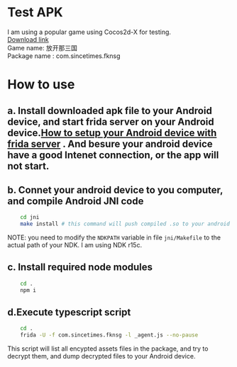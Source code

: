 
# Test APK

I am using a popular game using Cocos2d-X for testing.    
[Download link](https://m.ie925.com/game/kpcl/10194.html)   
Game name: 放开那三国    
Package name : com.sincetimes.fknsg  

# How to use
## a. Install downloaded apk file to your Android device, and start frida server on your Android device.[How to setup your Android device with frida server](https://frida.re/docs/android/) . And besure your android device have a good Intenet connection, or the app will not start.
## b. Connet your android device to you computer, and compile Android JNI code   
```bash
    cd jni
    make install # this command will push compiled .so to your android device
```
  NOTE: you need to modify the `NDKPATH` variable in file `jni/Makefile` to the actual path of your NDK. I am using NDK r15c.   
## c. Install required node modules
```bash
    cd .
    npm i
```
## d.Execute typescript script 
```bash
    cd . 
    frida -U -f com.sincetimes.fknsg -l _agent.js --no-pause
```  
This script will list all encypted assets files in the package, and try to decrypt them, and dump decrypted files to your Android device.   


